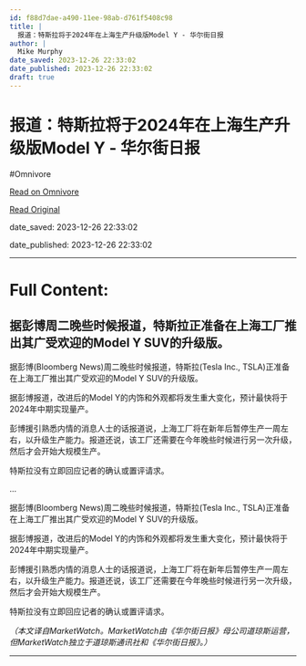 ```yaml
---
id: f88d7dae-a490-11ee-98ab-d761f5408c98
title: |
  报道：特斯拉将于2024年在上海生产升级版Model Y - 华尔街日报
author: |
  Mike Murphy
date_saved: 2023-12-26 22:33:02
date_published: 2023-12-26 22:33:02
draft: true
---
```


# 报道：特斯拉将于2024年在上海生产升级版Model Y - 华尔街日报
#Omnivore

[Read on Omnivore](https://omnivore.app/me/2024-model-y-18caa5d8450)

[Read Original](https://cn.wsj.com/amp/articles/%E6%8A%A5%E9%81%93-%E7%89%B9%E6%96%AF%E6%8B%89%E5%B0%86%E4%BA%8E2024%E5%B9%B4%E5%9C%A8%E4%B8%8A%E6%B5%B7%E7%94%9F%E4%BA%A7%E5%8D%87%E7%BA%A7%E7%89%88model-y-bf0d7162)

date_saved: 2023-12-26 22:33:02

date_published: 2023-12-26 22:33:02

--- 

# Full Content: 

## 据彭博周二晚些时候报道，特斯拉正准备在上海工厂推出其广受欢迎的Model Y SUV的升级版。

据彭博(Bloomberg News)周二晚些时候报道，特斯拉(Tesla Inc., TSLA)正准备在上海工厂推出其广受欢迎的Model Y SUV的升级版。

据彭博报道，改进后的Model Y的内饰和外观都将发生重大变化，预计最快将于2024年中期实现量产。

彭博援引熟悉内情的消息人士的话报道说，上海工厂将在新年后暂停生产一周左右，以升级生产能力。报道还说，该工厂还需要在今年晚些时候进行另一次升级，然后才会开始大规模生产。

特斯拉没有立即回应记者的确认或置评请求。

...

据彭博(Bloomberg News)周二晚些时候报道，特斯拉(Tesla Inc., TSLA)正准备在上海工厂推出其广受欢迎的Model Y SUV的升级版。

据彭博报道，改进后的Model Y的内饰和外观都将发生重大变化，预计最快将于2024年中期实现量产。

彭博援引熟悉内情的消息人士的话报道说，上海工厂将在新年后暂停生产一周左右，以升级生产能力。报道还说，该工厂还需要在今年晚些时候进行另一次升级，然后才会开始大规模生产。

特斯拉没有立即回应记者的确认或置评请求。

_（本文译自MarketWatch。MarketWatch由《华尔街日报》母公司道琼斯运营，但MarketWatch独立于道琼斯通讯社和《华尔街日报》。）_

---

